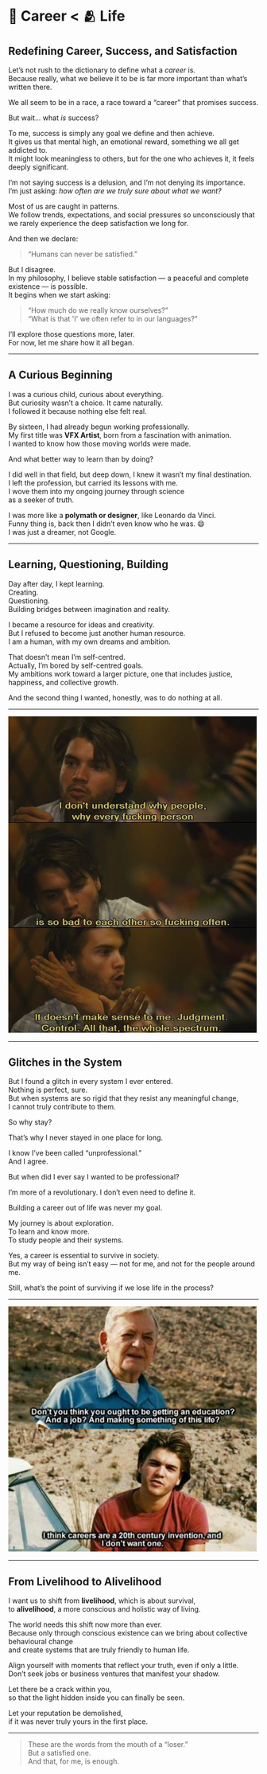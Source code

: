 # 🧞 Career < 🫂 Life

## Redefining Career, Success, and Satisfaction

Let’s not rush to the dictionary to define what a *career* is.  
Because really, what we believe it to be is far more important than what’s written there.

We all seem to be in a race, a race toward a “career” that promises success.

But wait… what *is* success?

To me, success is simply any goal we define and then achieve.  
It gives us that mental high, an emotional reward, something we all get addicted to.  
It might look meaningless to others, but for the one who achieves it, it feels deeply significant.

I’m not saying success is a delusion, and I’m not denying its importance.  
I’m just asking: *how often are we truly sure about what we want?*

Most of us are caught in patterns.  
We follow trends, expectations, and social pressures so unconsciously that we rarely experience the deep satisfaction we long for.

And then we declare:  
> “Humans can never be satisfied.”

But I disagree.  
In my philosophy, I believe stable satisfaction — a peaceful and complete existence — is possible.  
It begins when we start asking:

> “How much do we really know ourselves?”  
> “What is that 'I' we often refer to in our languages?”

I’ll explore those questions more, later.  
For now, let me share how it all began.

---

## A Curious Beginning

I was a curious child, curious about everything.  
But curiosity wasn’t a choice. It came naturally.  
I followed it because nothing else felt real.

By sixteen, I had already begun working professionally.  
My first title was **VFX Artist**, born from a fascination with animation.  
I wanted to know how those moving worlds were made.

And what better way to learn than by doing?

I did well in that field, but deep down, I knew it wasn’t my final destination.  
I left the profession, but carried its lessons with me.  
I wove them into my ongoing journey through science  
as a seeker of truth.

I was more like a **polymath or designer**, like Leonardo da Vinci.  
Funny thing is, back then I didn’t even know who he was. 😄  
I was just a dreamer, not Google.

---

## Learning, Questioning, Building

Day after day, I kept learning.  
Creating.  
Questioning.  
Building bridges between imagination and reality.

I became a resource for ideas and creativity.  
But I refused to become just another human resource.  
I am a human, with my own dreams and ambition.

That doesn’t mean I’m self-centred.  
Actually, I’m bored by self-centred goals.  
My ambitions work toward a larger picture, one that includes justice, happiness, and collective growth.

And the second thing I wanted, honestly, was to do nothing at all.

---

![Scene from 'Into the Wild'](../assets/images/intothewildsocietyscene.jpg)

---

## Glitches in the System

But I found a glitch in every system I ever entered.  
Nothing is perfect, sure.  
But when systems are so rigid that they resist any meaningful change,  
I cannot truly contribute to them.

So why stay?

That’s why I never stayed in one place for long.

I know I’ve been called “unprofessional.”  
And I agree.

But when did I ever say I wanted to be professional?

I’m more of a revolutionary. I don’t even need to define it.

Building a career out of life was never my goal.

My journey is about exploration.  
To learn and know more.  
To study people and their systems.

Yes, a career is essential to survive in society.  
But my way of being isn’t easy — not for me, and not for the people around me.

Still, what’s the point of surviving if we lose life in the process?

---

![Scene from 'Into the Wild'](../assets/images/intothewildcareerscene.jpeg)

---
## From Livelihood to Alivelihood

I want us to shift from **livelihood**, which is about survival,  
to **alivelihood**, a more conscious and holistic way of living.

The world needs this shift now more than ever.  
Because only through conscious existence can we bring about collective behavioural change  
and create systems that are truly friendly to human life.

Align yourself with moments that reflect your truth, even if only a little.  
Don’t seek jobs or business ventures that manifest your shadow.

Let there be a crack within you,  
so that the light hidden inside you can finally be seen.

Let your reputation be demolished,  
if it was never truly yours in the first place.

---

> These are the words from the mouth of a “loser.”  
> But a satisfied one.  
> And that, for me, is enough.